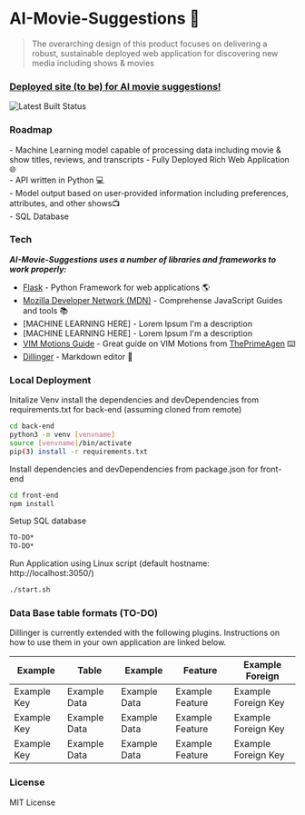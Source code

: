 AI-Movie-Suggestions 🤖
=======================
> The overarching design of this product focuses on delivering a robust, sustainable deployed
> web application for discovering new media including shows & movies
### [Deployed site (to be) for AI movie suggestions!](https://localhost:3050/)

![Latest Built Status](insertgithubactionsbadgehere)

### Roadmap
\- Machine Learning model capable of processing data including movie & show titles, reviews, and transcripts 
\- Fully Deployed Rich Web Application 🌐    
\- API written in Python 💻    
\- Model output based on user-provided information including preferences, attributes, and other shows📺    
\- SQL Database     

### Tech

*******AI-Movie-Suggestions uses a number of libraries and frameworks to work properly:*******
- [Flask]() - Python Framework for web applications 🌎
- [Mozilla Developer Network (MDN)](https://developer.mozilla.org/en-US/docs/Web/JavaScript) - Comprehense JavaScript Guides and tools 📚
- [MACHINE LEARNING HERE] - Lorem Ipsum I'm a description
- [MACHINE LEARNING HERE] - Lorem Ipsum I'm a description
- [VIM Motions Guide](https://www.youtube.com/playlist?list=PLm323Lc7iSW_wuxqmKx_xxNtJC_hJbQ7R) - Great guide on VIM Motions from [ThePrimeAgen](https://github.com/ThePrimeagen) ⌨️
- [Dillinger](https://dillinger.io/) - Markdown editor 📝

### Local Deployment

Initalize Venv install the dependencies and devDependencies from requirements.txt for back-end (assuming cloned from remote)

```sh
cd back-end
python3 -m venv [venvname]
source [venvname]/bin/activate
pip(3) install -r requirements.txt
```

Install dependencies and devDependencies from package.json for front-end

```sh
cd front-end
npm install
```

Setup SQL database
```sh
TO-DO*
TO-DO*
```

Run Application using Linux script (default hostname: http://localhost:3050/)
```sh
./start.sh
```

### Data Base table formats (TO-DO)

Dillinger is currently extended with the following plugins.
Instructions on how to use them in your own application are linked below.

| Example | Table | Example | Feature | Example Foreign |
| ------ | ------ | ------ | ------ | ------ |
| Example Key | Example Data | Example Data | Example Feature | Example Foreign Key |
| Example Key | Example Data | Example Data | Example Feature | Example Foreign Key |
| Example Key | Example Data | Example Data | Example Feature | Example Foreign Key |


### License

MIT License


